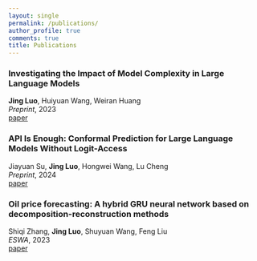 ```yaml
---
layout: single
permalink: /publications/
author_profile: true
comments: true
title: Publications
---
```


### Investigating the Impact of Model Complexity in Large Language Models
**Jing Luo**, Huiyuan Wang, Weiran Huang\
_Preprint_, 2023\
[paper](https://openreview.net/pdf?id=62IGylvFZp)

### API Is Enough: Conformal Prediction for Large Language Models Without Logit-Access
Jiayuan Su, **Jing Luo**, Hongwei Wang, Lu Cheng\
_Preprint_, 2024\
[paper](https://arxiv.org/abs/2403.01216)

### Oil price forecasting: A hybrid GRU neural network based on decomposition-reconstruction methods
Shiqi Zhang, **Jing Luo**, Shuyuan Wang, Feng Liu\
_ESWA_, 2023\
[paper](https://doi.org/10.1016/j.eswa.2023.119617)
